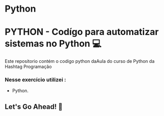 # Python

# PYTHON - Codígo para automatizar sistemas no Python 💻

Este repositorio contém o codigo python daAula  do curso de Python da Hashtag Programação 


### Nesse exercício utilizei :

* Python.


##  Let's Go Ahead! 🤩
